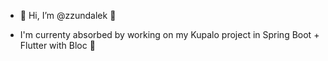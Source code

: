 - 👋 Hi, I’m @zzundalek 👋 

- I'm currenty absorbed by working on my Kupalo project in Spring Boot + Flutter with Bloc 💖 

<!---
zzundalek/zzundalek is a ✨ special ✨ repository because its `README.md` (this file) appears on your GitHub profile.
You can click the Preview link to take a look at your changes.
--->

